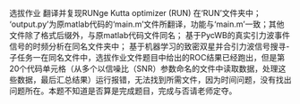 选拔作业
翻译并复现RUNge Kutta optimizer (RUN) 在‘RUN’文件夹中；
‘output.py’为原matlab代码的‘main.m’文件所翻译，功能与‘main.m’一致；其他文件除了格式后缀外，与原matlab代码文件同名；
基于PycWB的真实引力波事件信号的时频分析在同名文件夹中；
基于机器学习的致密双星并合引力波信号搜寻-子任务一在同名文件中，选拔作业文件题目中给出的ROC结果已经跑出，但是第20个代码单元格（从多个以信噪比（SNR）参数命名的文件中读取数据，处理这些数据，最后汇总结果）运行报错，无法找到所需文件，因为时间问题，没有找出问题所在。本题不知道是否算是完成题目，完成与否请老师定夺。
